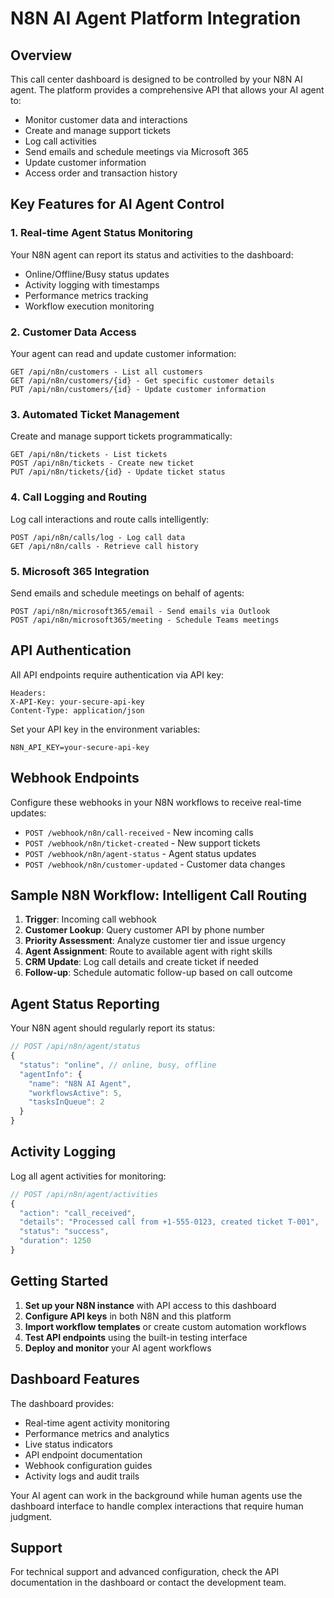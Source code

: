 # N8N AI Agent Platform Integration

## Overview

This call center dashboard is designed to be controlled by your N8N AI agent. The platform provides a comprehensive API that allows your AI agent to:

- Monitor customer data and interactions
- Create and manage support tickets
- Log call activities
- Send emails and schedule meetings via Microsoft 365
- Update customer information
- Access order and transaction history

## Key Features for AI Agent Control

### 1. **Real-time Agent Status Monitoring**
Your N8N agent can report its status and activities to the dashboard:
- Online/Offline/Busy status updates
- Activity logging with timestamps
- Performance metrics tracking
- Workflow execution monitoring

### 2. **Customer Data Access**
Your agent can read and update customer information:
```
GET /api/n8n/customers - List all customers
GET /api/n8n/customers/{id} - Get specific customer details
PUT /api/n8n/customers/{id} - Update customer information
```

### 3. **Automated Ticket Management**
Create and manage support tickets programmatically:
```
GET /api/n8n/tickets - List tickets
POST /api/n8n/tickets - Create new ticket
PUT /api/n8n/tickets/{id} - Update ticket status
```

### 4. **Call Logging and Routing**
Log call interactions and route calls intelligently:
```
POST /api/n8n/calls/log - Log call data
GET /api/n8n/calls - Retrieve call history
```

### 5. **Microsoft 365 Integration**
Send emails and schedule meetings on behalf of agents:
```
POST /api/n8n/microsoft365/email - Send emails via Outlook
POST /api/n8n/microsoft365/meeting - Schedule Teams meetings
```

## API Authentication

All API endpoints require authentication via API key:
```
Headers:
X-API-Key: your-secure-api-key
Content-Type: application/json
```

Set your API key in the environment variables:
```
N8N_API_KEY=your-secure-api-key
```

## Webhook Endpoints

Configure these webhooks in your N8N workflows to receive real-time updates:

- `POST /webhook/n8n/call-received` - New incoming calls
- `POST /webhook/n8n/ticket-created` - New support tickets
- `POST /webhook/n8n/agent-status` - Agent status updates
- `POST /webhook/n8n/customer-updated` - Customer data changes

## Sample N8N Workflow: Intelligent Call Routing

1. **Trigger**: Incoming call webhook
2. **Customer Lookup**: Query customer API by phone number
3. **Priority Assessment**: Analyze customer tier and issue urgency
4. **Agent Assignment**: Route to available agent with right skills
5. **CRM Update**: Log call details and create ticket if needed
6. **Follow-up**: Schedule automatic follow-up based on call outcome

## Agent Status Reporting

Your N8N agent should regularly report its status:

```javascript
// POST /api/n8n/agent/status
{
  "status": "online", // online, busy, offline
  "agentInfo": {
    "name": "N8N AI Agent",
    "workflowsActive": 5,
    "tasksInQueue": 2
  }
}
```

## Activity Logging

Log all agent activities for monitoring:

```javascript
// POST /api/n8n/agent/activities
{
  "action": "call_received",
  "details": "Processed call from +1-555-0123, created ticket T-001",
  "status": "success",
  "duration": 1250
}
```

## Getting Started

1. **Set up your N8N instance** with API access to this dashboard
2. **Configure API keys** in both N8N and this platform
3. **Import workflow templates** or create custom automation workflows
4. **Test API endpoints** using the built-in testing interface
5. **Deploy and monitor** your AI agent workflows

## Dashboard Features

The dashboard provides:
- Real-time agent activity monitoring
- Performance metrics and analytics
- Live status indicators
- API endpoint documentation
- Webhook configuration guides
- Activity logs and audit trails

Your AI agent can work in the background while human agents use the dashboard interface to handle complex interactions that require human judgment.

## Support

For technical support and advanced configuration, check the API documentation in the dashboard or contact the development team.
